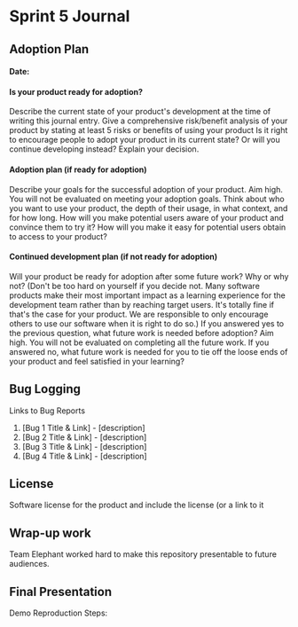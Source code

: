 # Sprint 5 Journal

## Adoption Plan
#### Date: 
#### Is your product ready for adoption?
Describe the current state of your product's development at the time of writing this journal entry.
Give a comprehensive risk/benefit analysis of your product by stating at least 5 risks or benefits of using your product
Is it right to encourage people to adopt your product in its current state? Or will you continue developing instead? Explain your decision.

#### Adoption plan (if ready for adoption)
Describe your goals for the successful adoption of your product. Aim high. You will not be evaluated on meeting your adoption goals. Think about who you want to use your product, the depth of their usage, in what context, and for how long.
How will you make potential users aware of your product and convince them to try it?
How will you make it easy for potential users obtain to access to your product?

#### Continued development plan (if not ready for adoption)
Will your product be ready for adoption after some future work? Why or why not? (Don't be too hard on yourself if you decide not. Many software products make their most important impact as a learning experience for the development team rather than by reaching target users. It's totally fine if that's the case for your product. We are responsible to only encourage others to use our software when it is right to do so.)
If you answered yes to the previous question, what future work is needed before adoption? Aim high. You will not be evaluated on completing all the future work.
If you answered no, what future work is needed for you to tie off the loose ends of your product and feel satisfied in your learning?

## Bug Logging
Links to Bug Reports
  1. [Bug 1 Title & Link] - [description]
  2. [Bug 2 Title & Link] - [description]
  3. [Bug 3 Title & Link] - [description]
  4. [Bug 4 Title & Link] - [description]
     
## License
Software license for the product and include the license (or a link to it

## Wrap-up work
Team Elephant worked hard to make this repository presentable to future audiences. 

## Final Presentation
Demo Reproduction Steps:
